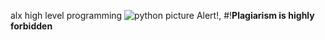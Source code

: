 alx high level programming
![python picture ](https://camo.githubusercontent.com/d5783bb692d991575de189d97be3c0b15a9d49c7fef0a18cd5d955599d872f34/687474703a2f2f7777772e616c786166726963612e636f6d2f77702d636f6e74656e742f75706c6f6164732f323032322f30312f6865616465722d6c6f676f2e706e67)
Alert!, 
#!**Plagiarism is highly forbidden**
